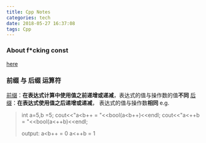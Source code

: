 ```yaml
---
title: Cpp Notes
categories: tech
date: 2018-05-27 16:37:08
tags: Cpp
---
```

### About f\*cking const
[here](http://www.cnblogs.com/jiabei521/p/3335676.html)

### 前缀 与 后缀 运算符
[前缀](https://msdn.microsoft.com/zh-cn/library/dy3d35h8.aspx)：**在表达式计算中使用值之前递增或递减**，表达式的值与操作数的值**不同**
[后缀](https://msdn.microsoft.com/zh-cn/library/e1e3921c.aspx)：**在表达式使用值之后递增或递减**， 表达式的值与操作数**相同**
e.g.
> int a=5,b =5;
> cout<<"a<b++ = "<<bool(a<b++)<<endl;
> cout<<"a<++b = "<<bool(a<++b)<<endl;
> 
> output:
> a<b++ = 0 
> a<++b = 1
